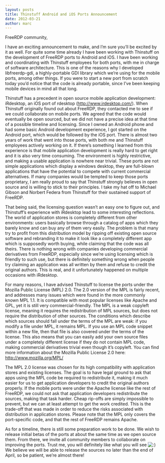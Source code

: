 ```yaml
---
layout: posts
title: Thinstuff Android and iOS Ports Announcement
date: 2012-03-21
author: marc
---
```


<p>FreeRDP community,</p>
<p>I have an exciting announcement to make, and I’m sure you’ll be excited by it as well. For quite some time already I have been working with Thinstuff on the development of FreeRDP ports to Android and iOS. I have been working and coordinating with Thinstuff employees for both ports, with me in charge of software architecture. This is one of the reasons why I developed libfreerdp-gdi, a highly-portable GDI library which we’re using for the mobile ports, among other things. If you were to start a new port from scratch today you’d notice that the code is already portable, since I’ve been keeping mobile devices in mind all that long.</p>
<p>Thinstuff has a precedent in open source mobile application development: iRdesktop, an iOS port of rdesktop (<a href="http://www.irdesktop.com/" onclick="javascript:_gaq.push(['_trackEvent','outbound-article','http://www.irdesktop.com']);">http://www.irdesktop.com/</a>). When Thinstuff originally found out about FreeRDP, they contacted me to see if we could collaborate on mobile ports. We agreed that the code would eventually be open sourced, but we did not have a precise idea at that time of a possible timeline and licensing. Since I owned an Android phone and had some basic Android development experience, I got started on the Android port, which would be followed by the iOS port. There is almost two years of work that went into those ports, with both me and Thinstuff employees actively working on it. If there’s something I learned from this experience is that mobile application development is really hard to get right and it is also very time consuming. The environment is highly restrictive, and making a usable application is nowhere near trivial. These ports are not simple applications which display a windows desktop, they are full-blown applications that have the potential to compete with current commercial alternatives. If many companies would be tempted to keep those ports proprietary, I am really proud to say that Thinstuff strongly believes in open source and is willing to stick to their principles. I take my hat off to Michael Gibson and Norbert Federa from Thinstuff for their sustained support of FreeRDP.</p>
<p>That being said, the licensing question wasn’t an easy one to figure out, and Thinstuff’s experience with iRdesktop lead to some interesting reflections. The world of application stores is completely different from other environments: users basically browse through a catalog of apps which they barely know and can buy any of them very easily. The problem is that many try to profit from this distribution model by ripping off existing open source software and rebranding it to make it look like a completely different app which is supposedly worth buying, while claiming that the code was all theirs. There is nothing wrong with companies developing commercial derivatives from FreeRDP, especially since we’re using licensing which is friendly to such use, but there is definitely something wrong when people try claiming an application was all written by them and refuse to credit the original authors. This is real, and it unfortunately happened on multiple occasions with iRdesktop.</p>
<p>For many reasons, I have advised Thinstuff to license the ports under the Mozilla Public License (MPL) 2.0. The 2.0 version of the MPL is fairly recent, and addresses many issues which were found in the more commonly known MPL 1.1. It is compatible with most popular licenses like Apache and GPL, yet it is still very commercial-friendly. The MPL is a weak copyleft license, meaning it requires the redistribution of MPL sources, but does not require the distribution of other sources. The conditions which describe which sources should fall under the terms of the MPL are weak: if you modify a file under MPL, it remains MPL. If you use an MPL code snippet within a new file, then that file is also covered under the terms of the license. This also means that you can easily add your own source files under a completely different license if they do not contain MPL code, making commercial derivatives trivial even though it’s copyleft. You can find more information about the Mozilla Public License 2.0 here: <a href="http://www.mozilla.org/MPL/" onclick="javascript:_gaq.push(['_trackEvent','outbound-article','http://www.mozilla.org']);">http://www.mozilla.org/MPL/</a></p>
<p>The MPL 2.0 license was chosen for its high compatibility with application stores and existing licenses. The goal is to have legal ground to ask that apps using the MPL code be required to redistribute it, making it much easier for us to get application developers to credit the original authors properly. If the mobile ports were under the Apache license like the rest of FreeRDP, we could not ask that application developers redistribute the sources, making that task harder. Cheap rip-offs are simply impossible to prevent, but we can at least attempt to get the work credited. This is the trade-off that was made in order to reduce the risks associated with distribution in application stores. Please note that the MPL only covers the port-specific code, and that the rest of FreeRDP remains Apache.</p>
<p>As for a timeline, there is still some preparation work to be done. We wish to release initial betas of the ports at about the same time as we open source them. From there, we invite all community members to collaborate on improving the ports. Trust me, you will definitely like what you will see <img src='{{ site.baseurl }}/img/icon_smile.gif' alt=':)' class='wp-smiley' />  We believe we will be able to release the sources no later than the end of April, so be patient, we’re almost there!</p>